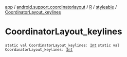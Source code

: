 [app](../../../index.md) / [android.support.coordinatorlayout](../../index.md) / [R](../index.md) / [styleable](index.md) / [CoordinatorLayout_keylines](./-coordinator-layout_keylines.md)

# CoordinatorLayout_keylines

`static val CoordinatorLayout_keylines: `[`Int`](https://kotlinlang.org/api/latest/jvm/stdlib/kotlin/-int/index.html)
`static val CoordinatorLayout_keylines: `[`Int`](https://kotlinlang.org/api/latest/jvm/stdlib/kotlin/-int/index.html)